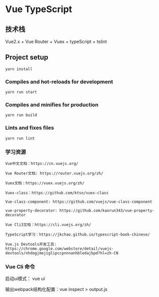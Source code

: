 # Vue TypeScript

## 技术栈
Vue2.x + Vue Router + Vuex + typeScript + tslint

## Project setup
```
yarn install
```

### Compiles and hot-reloads for development
```
yarn run start
```

### Compiles and minifies for production
```
yarn run build
```

### Lints and fixes files
```
yarn run lint
```

### 学习资源
```
Vue中文文档：https://cn.vuejs.org/

Vue Router文档: https://router.vuejs.org/zh/

Vuex文档：https://vuex.vuejs.org/zh/

Vuex-class：https://github.com/ktsn/vuex-class

Vue-class-component: https://github.com/vuejs/vue-class-component

vue-property-decorator: https://github.com/kaorun343/vue-property-decorator

Vue Cli3文档：https://cli.vuejs.org/zh/

TypeScript学习：https://jkchao.github.io/typescript-book-chinese/

Vue.js Devtools开发工具: https://chrome.google.com/webstore/detail/vuejs-devtools/nhdogjmejiglipccpnnnanhbledajbpd?hl=zh-CN
```

### Vue Cli 命令

启动ui模式： vue ui

输出webpack结构化配置：vue inspect > output.js